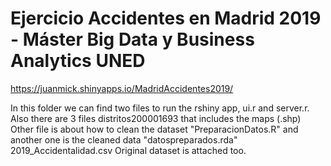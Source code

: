 # Ejercicio Accidentes en Madrid 2019 - Máster Big Data y Business Analytics UNED 

https://juanmick.shinyapps.io/MadridAccidentes2019/

In this folder we can find two files to run the rshiny app, ui.r and server.r. 
Also there are 3 files distritos200001693 that includes the maps (.shp)
Other file is about how to clean the dataset "PreparacionDatos.R" and another one is the cleaned data "datospreparados.rda"
2019_Accidentalidad.csv Original dataset is attached too.
